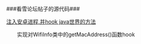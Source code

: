 ###看雪论坛帖子的源代码###

[注入安卓进程,并hook java世界的方法](http://bbs.pediy.com/showthread.php?t=186054&highlight=java+hook)

&emsp;&emsp;实现对WifiInfo类中的getMacAddress()函数hook